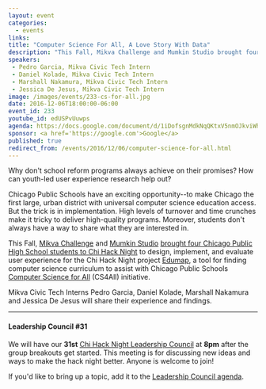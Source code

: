 ```yaml
---
layout: event
categories: 
  - events
links:
title: "Computer Science For All, A Love Story With Data"
description: "This Fall, Mikva Challenge and Mumkin Studio brought four Chicago Public High School students to Chi Hack Night to design, implement, and evaluate user experience for the Chi Hack Night project Edumap, a tool for finding computer science curriculum to assist with Chicago Public Schools Computer Science for All (CS4All) initiative. Mikva Civic Tech Interns Pedro Garcia, Daniel Kolade, Marshall Nakamura and Jessica De Jesus will share their experience and findings."
speakers:
 - Pedro Garcia, Mikva Civic Tech Intern
 - Daniel Kolade, Mikva Civic Tech Intern
 - Marshall Nakamura, Mikva Civic Tech Intern
 - Jessica De Jesus, Mikva Civic Tech Intern
image: /images/events/233-cs-for-all.jpg
date: 2016-12-06T18:00:00-06:00
event_id: 233
youtube_id: edUSPvUuwps
agenda: https://docs.google.com/document/d/1iDofsgnMdkNqQKtxV5nmOJkviWh_laOa4567W4ziP_Y/edit#
sponsor: <a href='https://google.com'>Google</a>
published: true
redirect_from: /events/2016/12/06/computer-science-for-all.html
---
```


Why don't school reform programs always achieve on their promises? How can youth-led user experience research help out?

Chicago Public Schools have an exciting opportunity--to make Chicago the first large, urban district with universal computer science education access.
But the trick is in implementation. High levels of turnover and time crunches make it tricky to deliver high-quality programs. Moreover, students don't always have a way to share what they are interested in.

This Fall, [Mikva Challenge](http://www.mikvachallenge.org/) and [Mumkin Studio](http://www.mumkin.studio/) [brought four Chicago Public High School students to Chi Hack Night](/blog/2016/08/26/teen-civic-tech-interns-at-chi-hack-night.html) to design, implement, and evaluate user experience for the Chi Hack Night project [Edumap](edumap2.herokuapp.com), a tool for finding computer science curriculum to assist with Chicago Public Schools [Computer Science for All](https://chooseyourfuture.cps.edu/computer-science-for-all/what-is-cs4all/) (CS4All) initiative.

Mikva Civic Tech Interns Pedro Garcia, Daniel Kolade, Marshall Nakamura and Jessica De Jesus will share their experience and findings.

---

#### Leadership Council #31

We will have our **31st** [Chi Hack Night Leadership Council](http://chihacknight.org/leadership-council.html) at **8pm** after the group breakouts get started. This meeting is for discussing new ideas and ways to make the hack night better. Anyone is welcome to join! 

If you'd like to bring up a topic, add it to the [Leadership Council agenda](https://docs.google.com/document/d/1gkuqVWl7cPrlVDK8mAQkYQjo2uQ7o58q2s8mZK4scwU/edit#).